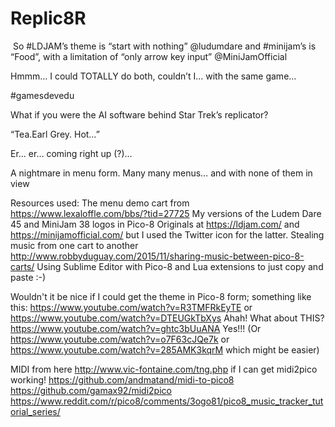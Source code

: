 # Replic8R
​ So #LDJAM’s theme is “start with nothing” @ludumdare and #minijam’s is “Food”, 
with a limitation of “only arrow key input” @MiniJamOfficial 

Hmmm… I could TOTALLY do both, couldn’t I… with the same game…

#gamesdevedu

What if you were the AI software behind Star Trek’s replicator?

“Tea.Earl Grey. Hot…” 

Er… er… coming right up (?)… 

A nightmare in menu form. Many many menus… and with none of them in view

Resources used:
The menu demo cart from https://www.lexaloffle.com/bbs/?tid=27725
My versions of the Ludem Dare 45 and MiniJam 38 logos in Pico-8
Originals at https://ldjam.com/ and https://minijamofficial.com/ but I used the Twitter
icon for the latter.
Stealing music from one cart to another http://www.robbyduguay.com/2015/11/sharing-music-between-pico-8-carts/
Using Sublime Editor with Pico-8 and Lua extensions to just copy and paste :-)

Wouldn't it be nice if I could get the theme in Pico-8 form; something like this: https://www.youtube.com/watch?v=R3TMFRkEyTE or https://www.youtube.com/watch?v=DTEUGkTbXys
Ahah! What about THIS? https://www.youtube.com/watch?v=ghtc3bUuANA
Yes!!!
(Or https://www.youtube.com/watch?v=o7F63cJQe7k or 
https://www.youtube.com/watch?v=285AMK3kqrM 
which might be easier)

MIDI from here http://www.vic-fontaine.com/tng.php if I can get midi2pico working!
https://github.com/andmatand/midi-to-pico8
https://github.com/gamax92/midi2pico
https://www.reddit.com/r/pico8/comments/3ogo81/pico8_music_tracker_tutorial_series/